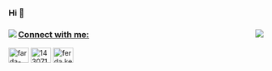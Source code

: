 <h3>Hi 👋</h3>
<a href="https://github.com/toghrul-nasirli/">
    <div>
        <img align="right" src="https://github-readme-stats.vercel.app/api?username=toghrul-nasirli&theme=midnight-purple&show_icons=true&count_private=true&hide_border=true&title_color=fff&icon_color=58a6ff&text_color=9f9f9f&bg_color=151515">
        <img align="left" src="https://github-readme-stats.vercel.app/api/top-langs/?username=toghrul-nasirli&layout=compact&hide_border=true&title_color=fff&icon_color=58a6ff&text_color=9f9f9f&bg_color=151515&custom_title=Statistics">
        <div>
            <h3 align="left">Connect with me:</h3>
            <p align="left">
                <a href="https://linkedin.com/in/toghrul-nasirli" target="blank"><img align="center" src="https://raw.githubusercontent.com/rahuldkjain/github-profile-readme-generator/master/src/images/icons/Social/linked-in-alt.svg" alt="farda-karimov-8a00a9183/" height="30" width="40" /></a>
                <a href="https://stackoverflow.com/users/10568563/nasirli01" target="blank"><img align="center" src="https://raw.githubusercontent.com/rahuldkjain/github-profile-readme-generator/master/src/images/icons/Social/stack-overflow.svg" alt="14307167/karimovfarda" height="30" width="40" /></a>
                <a href="https://www.facebook.com/theNasirli" target="blank"><img align="center" src="https://raw.githubusercontent.com/rahuldkjain/github-profile-readme-generator/master/src/images/icons/Social/facebook.svg" alt="ferda.kerimov.9/" height="30" width="40" /></a>
            </p>
        </div>
    </div>
</a>
